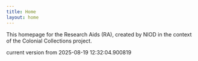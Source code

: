 ```yaml
---
title: Home
layout: home
---
```


This homepage for the Research Aids (RA), created by NIOD in the context of the Colonial Collections project. 


current version from 2025-08-19 12:32:04.900819
